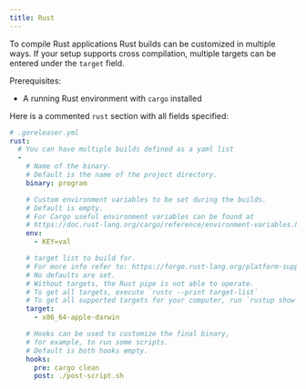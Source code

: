 ```yaml
---
title: Rust
---
```


To compile Rust applications
Rust builds can be customized in multiple ways.
If your setup supports cross compilation, multiple targets can be entered under the `target` field.

Prerequisites:

* A running Rust environment with `cargo` installed

Here is a commented `rust` section with all fields specified:

```yml
# .goreleaser.yml
rust:
  # You can have multiple builds defined as a yaml list
  -
    # Name of the binary.
    # Default is the name of the project directory.
    binary: program

    # Custom environment variables to be set during the builds.
    # Default is empty.
    # For Cargo useful environment variables can be found at
    # https://doc.rust-lang.org/cargo/reference/environment-variables.html
    env:
      - KEY=val

    # target list to build for.
    # For more info refer to: https://forge.rust-lang.org/platform-support.html
    # No defaults are set.
    # Without targets, the Rust pipe is not able to operate.
    # To get all targets, execute `rustc --print target-list`
    # To get all supported targets for your computer, run `rustup show`
    target:
      - x86_64-apple-darwin

    # Hooks can be used to customize the final binary,
    # for example, to run some scripts.
    # Default is both hooks empty.
    hooks:
      pre: cargo clean
      post: ./post-script.sh
```
